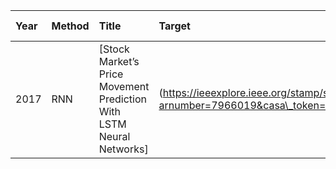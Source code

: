 Year|Method|Title|Target|Feature|Data Set|Time Span|Evaluation|
|:--|:---- |:----|:-----|:------|:-------|:--------|:---------|
2017 |RNN |[Stock Market’s Price Movement Prediction With LSTM Neural Networks] |(https://ieeexplore.ieee.org/stamp/stamp.jsp?arnumber=7966019&casa\_token=zfjHmuzfYxoAAAAA:e3SINWKQNwdlpvDeO2X8VUxyzYQs9\_A9oVp\_BNRbbkHPxeXe3zzPZ7hSbxP5rhHH0vm6TYk5Qw) |Price Movement |open, close, high, low and volume |Brazilian stock exchange |2014 |Acc, Pre, Rec, F1 
